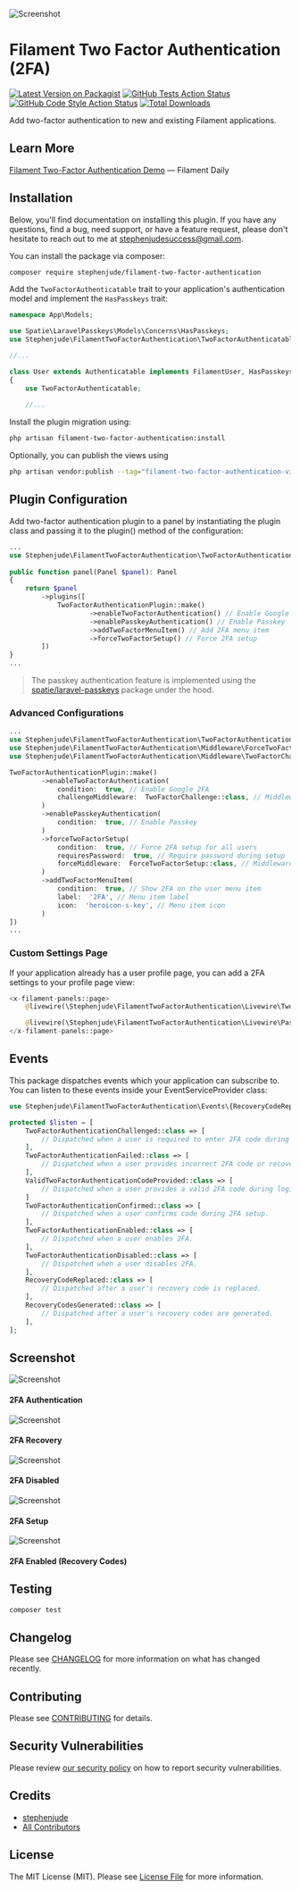 ![Screenshot](https://raw.githubusercontent.com/stephenjude/filament-two-factor-authentication/main/art/banner.jpg)

# Filament Two Factor Authentication (2FA)

[![Latest Version on Packagist](https://img.shields.io/packagist/v/stephenjude/filament-two-factor-authentication.svg?style=flat-square)](https://packagist.org/packages/stephenjude/filament-two-factor-authentication)
[![GitHub Tests Action Status](https://img.shields.io/github/actions/workflow/status/stephenjude/filament-two-factor-authentication/run-tests.yml?branch=main&label=tests&style=flat-square)](https://github.com/stephenjude/filament-two-factor-authentication/actions?query=workflow%3Arun-tests+branch%3Amain)
[![GitHub Code Style Action Status](https://img.shields.io/github/actions/workflow/status/stephenjude/filament-two-factor-authentication/fix-php-code-style-issues.yml?branch=main&label=code%20style&style=flat-square)](https://github.com/stephenjude/filament-two-factor-authentication/actions?query=workflow%3A"Fix+PHP+code+styling"+branch%3Amain)
[![Total Downloads](https://img.shields.io/packagist/dt/stephenjude/filament-two-factor-authentication.svg?style=flat-square)](https://packagist.org/packages/stephenjude/filament-two-factor-authentication)

Add two-factor authentication to new and existing Filament applications.

## Learn More
[Filament Two-Factor Authentication Demo](https://www.youtube.com/watch?v=zLqKFsAmEaQ) — Filament Daily 

## Installation

Below, you'll find documentation on installing this plugin. If you have any questions, find a bug, need support, or have
a feature request, please don't hesitate to reach out to me at stephenjudesuccess@gmail.com.

You can install the package via composer:

```bash
composer require stephenjude/filament-two-factor-authentication
```

Add the `TwoFactorAuthenticatable` trait to your application's authentication model and implement the `HasPasskeys` trait:

```php
namespace App\Models;

use Spatie\LaravelPasskeys\Models\Concerns\HasPasskeys;
use Stephenjude\FilamentTwoFactorAuthentication\TwoFactorAuthenticatable;

//...

class User extends Authenticatable implements FilamentUser, HasPasskeys
{
    use TwoFactorAuthenticatable;
    
    //...

```

Install the plugin migration using:
```bash
php artisan filament-two-factor-authentication:install
```

Optionally, you can publish the views using
```bash
php artisan vendor:publish --tag="filament-two-factor-authentication-views"
```

## Plugin Configuration
Add two-factor authentication plugin to a panel by instantiating the plugin class and passing it to the plugin() method of the configuration:

```php
...
use Stephenjude\FilamentTwoFactorAuthentication\TwoFactorAuthenticationPlugin;
 
public function panel(Panel $panel): Panel
{
    return $panel
        ->plugins([
            TwoFactorAuthenticationPlugin::make()
                    ->enableTwoFactorAuthentication() // Enable Google 2FA
                    ->enablePasskeyAuthentication() // Enable Passkey
                    ->addTwoFactorMenuItem() // Add 2FA menu item
                    ->forceTwoFactorSetup() // Force 2FA setup
        ])
}
...
```

> The passkey authentication feature is implemented using the [spatie/laravel-passkeys](https://github.com/spatie/laravel-passkeys) package under the hood.

### Advanced Configurations

```php
...
use Stephenjude\FilamentTwoFactorAuthentication\TwoFactorAuthenticationPlugin;
use Stephenjude\FilamentTwoFactorAuthentication\Middleware\ForceTwoFactorSetup;
use Stephenjude\FilamentTwoFactorAuthentication\Middleware\TwoFactorChallenge;

TwoFactorAuthenticationPlugin::make()
        ->enableTwoFactorAuthentication(
            condition:  true, // Enable Google 2FA 
            challengeMiddleware:  TwoFactorChallenge::class, // Middleware to challenge user with 2FA
        ) 
        ->enablePasskeyAuthentication(
            condition:  true, // Enable Passkey 
        ) 
        ->forceTwoFactorSetup(
            condition:  true, // Force 2FA setup for all users
            requiresPassword:  true, // Require password during setup
            forceMiddleware:  ForceTwoFactorSetup::class, // Middleware to enforce 2FA
        )
        ->addTwoFactorMenuItem(
            condition:  true, // Show 2FA on the user menu item
            label:  '2FA', // Menu item label   
            icon:  'heroicon-s-key', // Menu item icon
        )
])
...
```

### Custom Settings Page
If your application already has a user profile page, you can add a 2FA settings to your profile page view:

```php
<x-filament-panels::page>
    @livewire(\Stephenjude\FilamentTwoFactorAuthentication\Livewire\TwoFactorAuthentication::class)

    @livewire(\Stephenjude\FilamentTwoFactorAuthentication\Livewire\PasskeyAuthentication::class)
</x-filament-panels::page>
```
## Events
This package dispatches events which your application can subscribe to. You can listen to these events inside your EventServiceProvider class:

```php
use Stephenjude\FilamentTwoFactorAuthentication\Events\{RecoveryCodeReplaced,RecoveryCodesGenerated,TwoFactorAuthenticationChallenged,TwoFactorAuthenticationConfirmed,TwoFactorAuthenticationDisabled,TwoFactorAuthenticationEnabled,TwoFactorAuthenticationFailed,ValidTwoFactorAuthenticationCodeProvided};

protected $listen = [
    TwoFactorAuthenticationChallenged::class => [
        // Dispatched when a user is required to enter 2FA code during login.
    ],
    TwoFactorAuthenticationFailed::class => [
        // Dispatched when a user provides incorrect 2FA code or recovery code during login.
    ],
    ValidTwoFactorAuthenticationCodeProvided::class => [
        // Dispatched when a user provides a valid 2FA code during login.
    ]
    TwoFactorAuthenticationConfirmed::class => [
        // Dispatched when a user confirms code during 2FA setup.
    ],
    TwoFactorAuthenticationEnabled::class => [
        // Dispatched when a user enables 2FA.
    ],
    TwoFactorAuthenticationDisabled::class => [
        // Dispatched when a user disables 2FA.
    ],
    RecoveryCodeReplaced::class => [
        // Dispatched after a user's recovery code is replaced.
    ],
    RecoveryCodesGenerated::class => [
        // Dispatched after a user's recovery codes are generated.
    ],
];
```

## Screenshot
![Screenshot](https://raw.githubusercontent.com/stephenjude/filament-two-factor-authentication/main/art/1.jpeg)
#### 2FA Authentication

![Screenshot](https://raw.githubusercontent.com/stephenjude/filament-two-factor-authentication/main/art/2.jpeg)
#### 2FA Recovery

![Screenshot](https://raw.githubusercontent.com/stephenjude/filament-two-factor-authentication/main/art/3.jpeg)
#### 2FA Disabled

![Screenshot](https://raw.githubusercontent.com/stephenjude/filament-two-factor-authentication/main/art/5.png)
#### 2FA Setup 

![Screenshot](https://raw.githubusercontent.com/stephenjude/filament-two-factor-authentication/main/art/4.jpeg)
#### 2FA Enabled (Recovery Codes)


## Testing

```bash
composer test
```

## Changelog

Please see [CHANGELOG](CHANGELOG.md) for more information on what has changed recently.

## Contributing

Please see [CONTRIBUTING](.github/CONTRIBUTING.md) for details.

## Security Vulnerabilities

Please review [our security policy](../../security/policy) on how to report security vulnerabilities.

## Credits

- [stephenjude](https://github.com/stephenjude)
- [All Contributors](../../contributors)

## License

The MIT License (MIT). Please see [License File](LICENSE.md) for more information.
